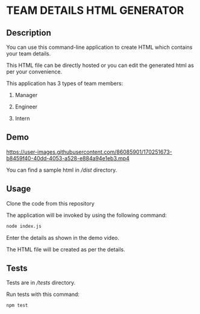 # TEAM DETAILS HTML GENERATOR

## Description

You can use this command-line application to create HTML which contains your team details.

This HTML file can be directly hosted or you can edit the generated html as per your convenience.

This application has 3 types of team members:

1. Manager

2. Engineer

3. Intern

## Demo


https://user-images.githubusercontent.com/86085901/170251673-b8459f40-40dd-4053-a528-e884a94e1eb3.mp4


You can find a sample html in _/dist_ directory.

## Usage

Clone the code from this repository

The application will be invoked by using the following command:

```bash
node index.js
```

Enter the details as shown in the demo video.

The HTML file will be created as per the details.

## Tests

Tests are in _/tests_ directory.

Run tests with this command:

```bash
npm test
```
